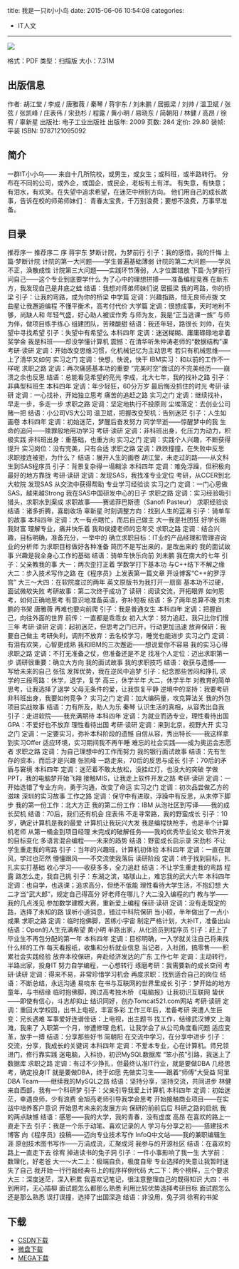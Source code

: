 title: 我是一只it小小鸟
date: 2015-06-06 10:54:08
categories:
 - IT人文
---

![](http://img4.douban.com/lpic/s3958139.jpg)

格式：PDF
类型：扫描版
大小：7.31M

<!--more-->

## 出版信息 ##

作者: 胡江堂 / 李成 / 唐雅薇 / 秦琴 / 蒋宇东 / 刘未鹏 / 居振梁 / 刘帅 / 温卫斌 / 张弦 / 张凯峰 / 庄表伟 / 宋劲杉 / 程露 / 黄小明 / 易晓东 / 简朝阳 / 林健 / 高昂 / 徐宥 / 辜新星 
出版社: 电子工业出版社
出版年: 2009
页数: 284
定价: 29.80
装帧: 平装
ISBN: 9787121095092

## 简介 ##

一群IT小小鸟——
来自十几所院校，或男生，或女生；或科班，或半路转行。
分布在不同的公司，或外企，或国企，或民企，老板有土有洋。
有失意，有快意；有泪水，有欢笑。在失望中追求希望，在迷茫中辨别方向。
他们用自己的成长故事，告诉在校的师弟师妹们：
青春太宝贵，千万别浪费；要想不浪费，万事早准备。

## 目录 ##

推荐序一
推荐序二
序
蒋宇东 梦断计院，为梦前行
引子：我的感悟，我的忏悔
上篇·梦断计院
计院的第一大问题——学生普遍基础薄弱
计院的第二大问题——学风不正，涣散成性
计院第三大问题——实践环节薄弱，人才位置错放
下篇·为梦前行
问自己——这个专业到底要学什么
为了心中的理想拼搏——准备编程竞赛
在新东方，我发现自己是井底之蛙
结语：我想对师弟师妹们说
居振梁 我的弯路，你的桥梁
引子：让我的弯路，成为你的桥梁
中学篇 定调：兴趣指路，惜无良师点拨
文曲星让我邂逅编程
不懂平衡术，高考付代价
大学篇 定调：很想成事，天时地利不够，尚缺人和
年轻气盛，好心助人被误作秀
与师为友，我是“正当逃课一族”
与师为伴，做项目练手练心
组建团队，苦辣酸甜
结语：我还年轻，路很长
刘帅，在失望中寻找希望
引子：失望中有希望么
本科四年 定调：迷迷糊糊、庸庸碌碌地拿着奖学金
我是科班——却没学懂计算机
震撼：在清华听朱仲涛老师的“数据结构”课
考研·读研 定调：开始改变思维习惯，化机械记忆为主动思考
若只有机械思维——上了清华又如何
实习之门 定调：快想，快说，快干
IBM实习：和以前的工作不一样呢
求职之路 定调：再次痛感基本功的重要
“完美时空”面试的不完美经历——崩溃之余也反思
结语：总能看见希望的亮光
李成，北大七年，我的找补之路
引子：非典型科班生
本科四年 定调：年少轻狂，60分万岁
最后悔没抓住的时光
考研·读研 定调：一心找补，开始独立思考
痛苦的追赶之路
实习之门 定调：继续找补，早走一步，多走一步
求职之路 定调：坚定地执行不投原则
尘埃落定：去创业公司赌一把
结语：小公司VS大公司
温卫斌，把握改变契机：告别迷茫
引子：人生如画卷
本科四年 定调：初始迷茫，梦醒后奋发努力
同学早逝——惊醒梦中的我
生命的追问——赎罪般地用功学习
考研·读研 定调：非科班出身，化压力为动力，积极实践
非科班出身：重基础，也重方向
实习之门 定调：实践个人兴趣，不断获得提升
实习岗位：没有完美，只有合适
求职之路 定调：跌跌撞撞，在失败中反思
求职接连被拒，为什么？
结语：展开人生的画卷
胡江堂，未走过的路——从文科生到SAS程序员
引子：背景复杂得一塌糊涂
本科四年 定调：难免浮躁，但积极向最好的地方靠拢
考研·读研 定调：发现SAS，我找准专业定位
考研，从CCER到北大软院
发现SAS
从交流中获得帮助
专业学习经验谈
实习之门 定调：一门心思做SAS，越来越Strong
我在SAS中国研发中心的日子
求职之路 定调：实习经验吸引猎头，求职水到渠成
求职故事——赛诺菲巴斯德（Sanofi Pasteur）
求职经验谈
结语：诸多折腾，喜剧收场
辜新星 时刻调整方向：找到人生的蓝海
引子：骑单车的故事
本科四年 定调：大一有点瞎忙，而后自己做主
大一我是社团狂
好学长赐我财富
理解专业，痛并快乐着
我和侯捷老师的忘年交
求职之路 定调：结合兴趣，目标明确，准备充分，一举中的
确立求职目标：IT业的产品经理和管理咨询业的分析师
为求职目标做好各种准备
简历不是写出来的，是改出来的
我的面试故事
兴趣是我全身心工作的基础
结语：骑单车快乐向前
刘未鹏 我在南大的七年
引子：父亲教我的事
大一：两次歪打正着
学数学打下基本功
与C++结下不解之缘
大二：步入技术写作之路
在《程序员》上发表第一篇文章
开设博客“C++的罗浮宫”
大三～大四：在软院度过的两年
英文原版书为我打开一扇窗
基本功不过硬，面试微软失败
考研故事：第二次终于成功了
读研：阅读交流，开拓眼界
如何思考，如何正确地思考
有意识地准备英语，弥补短板
结语：多了两年总算不晚
刘未鹏的书架
唐雅薇 再难也要向前爬
引子：我是普通女生
本科四年 定调：把握自己，向往外面的世界
前传：一直都是乖乖女
初入大学：努力追赶，我只比你们慢三年
考研·读研 定调：起初迷茫，但思考之门已开，行动更加迅速
放弃保研：我要自己做主
考研失利，调剂不放弃：去名校学习，睡觉也能进步
实习之门 定调：有泪有欢笑，心智更成熟
我和IBM的三次邂逅——想说爱你不容易
我的实习心得
求职之路 定调：不打无准备之仗，但准备还是不足
找准个人定位：迈出求职第一步
调研很重要：确立大方向
我的面试故事
我的求职技巧
结语：收获与遗憾——写给未来的自己
张弦 发挥优势，我在逆风中追梦
引子：纪念那些苦闷和挣扎
求学的三段弯路：休学，退学，复学
高三，休学半年
大二，休学半年
对教育的简单思考，让我选择了退学
父母无条件的爱，让我恢复平静
逆境中的坚持：我要考研
非科班出身，我要如何竞争？
实习之门 定调：加大编码量，攻克算法关
我的外包项目实战故事
结语：力有所及，助人为乐
秦琴 认识生活的真相，从容秀出自我
引子：走进软院——我充满期待
本科四年 定调：为就业而选专业，理性看待出国
GPA：不爱好也不放弃
理性看待出国
考研·读研 定调：来到北京，视野大开
实习之门 定调：一定要实习，弥补本科阶段的遗憾
自信从容，秀出特长——我这样拿到实习Offer
适应环境，实习期间我不再午睡
难忘的社会实践——成为奥运会志愿者
求职之路 定调：为自己理想中的工作而努力
我的银行面试故事
结语：先有生存的资本，而后才是兴趣
张凯峰 一路走来，70后的反思与成长
引子：70后的矛盾与窘境
本科四年 定调：迷茫着不敢太放松，没挂红灯，也没大的突破
学做PPT，我的电脑梦开始飞翔
接触MIS，让我走上软件开发之路
考研·读研 定调：一开始选错了专业方向，勇于沟通，改变了命运
实习之门 定调：初次品尝做乙方的滋味
深圳的实习故事
工作之路 定调：保守中有进取，浮躁中有反思，从未停下脚步
我的第一份工作：北大方正
我的第二份工作：IBM
从泡社区到写译——我的成长契机
结语：70后，我们还有机会
庄表伟 不走寻常路，我的野蛮成长
引子：10岁，确定计算机是我的最爱
计算机让我玩兴大发
我是编程快枪手，也是半个计算机老师
从第一桶金到项目经理
未完成的破解任务——我的优秀毕业论文
软件开发的目标变化
多语言混合编程——未来的趋势
结语：野蛮成长启示录
宋劲杉 不让学生重走我的弯路
引子：当年的兴趣班，计算机初体验
本科四年 定调：一直在跟风，学过也茫然
懵懂跟风——不交流使我落后
读研阶段 定调：终于找到目标，扎扎实实打基础
收心学习——收获多多，全力追赶
结语：不让学生重走我的弯路
程露 路怎么走，我自己挑
引子：东湖之滨，珞珈山上，难忘我的武大六年
本科四年 定调：也自学，也逃课；追求高分，但绝不低能
理性看待大学生活，不抱幻想
大二才当“武大郎”，规定自己得高分
好老师在哪儿？大二没入编程的门
教与学——我的几点浅见
参加数学建模大赛，重新爱上编程
保研·读研 定调：没有走既定的路，选择了未知的路
误听小道消息，错过中科院保研
当小硕，半年做出了一点小成果
求职之路 定调：临时抱佛脚，苦练小宇宙
制定严格计划，大补IT，准备出山
结语：Open的人生充满希望
黄小明 半路出家，从化验员到程序员
引子：赶上了毕业生不再包分配的第一年
本科四年 定调：目标明确，一入学就关注自己将来找什么样的工作
每天看报纸，收集和分析就业信息
当记者，入社团，搞零售——积累社会实践经验
放弃本校保研，奔赴经济发达的广东
工作七年 定调：主动转行，半路出家，投身IT
努力自学编程，一心想转行
琢磨考研：我需要新的成长空间
考研·读研 定调：得来不易，非常珍惜学习机会
再度求职：找到适合自己的岗位
结语：不断总结，永远沟通
易哓东 在书与互联网的世界里成长
引子：梦开始的地方
童年，与书结缘
临时抱佛脚，跨过高考独木桥
《电脑报》让我初识互联网
蛰伏——即使有信心，斗志却抑止
结识同好，创办Tomcat521.com网站
考研·读研 定调：重回大学校园，出书上电视，丰富多彩
工作三年后，准备考研
突遭人生巨变：兄长遇难
军事爱好连谱佳话：上电视，出主题书
找工作，结缘武汉博文
上海滩，我来了
入职第一个月，惨遭修理
危机，让我学会了从公司角度看问题
适应变革，放手一搏
结语：分享那些好书
简朝阳 在交流中学习，在分享中进步
引子：交流，分享，我成长的关键词
本科四年 定调：不爱本专业，心在计算机。师兄领进门，修行靠实践
迷电脑，入科协，初识MySQL数据库
“笨小孩”引路，我迷上了数据库
求职之路 定调：有过不少挣扎，但最终认准IT行业，就是要做DBA
几经思考，确定投身IT
就是要做DBA，终于如愿
先做实习生——跟着“师傅”大受益
阿里DBA Team——继续我的MySQL之路
结语：坚持分享，坚持交流，共同进步
林健 来自西部，我有一个科研梦
引子：父亲引导我爱上计算机
本科四年 定调：初始迷茫，幸遇良师，少有浪费
金旭亮老师引导我学会思考
开始接触商业项目——在实战中培养客户意识
开始思考未来的发展方向
保研的前前后后
科研之路的启航
我的两点缺憾
结语：感恩——我的大学，我的青春，没有虚度
高昂 在喜欢的路上一直走下去
引子：我是一个乐于动笔、喜欢记录的人
学习与分享之初——搭建技术博客
向《程序员》投稿——迈向专业技术写作
InfoQ中文站——我的兼职编辑生涯
原创技术图书写作——万涓成流，汇聚成河
我参与的开源社区
结语：在喜欢的路上一直走下去
徐宥 掉进读书的兔子洞
引子：一件小事影响了我一生
大学前：数理化，好老爸
大一～大二上：极端自负，极度自卑
专业选择的失意让我暂时迷失了自己
我开始一行行敲经典书上的程序样例代码
大二下：两个榜样，三个要求
大三：深度迷茫，深入积累
我喜欢记笔记，很注意整理自己的既得知识
大四：书到用时，无心插柳
面试题怎么都那么熟悉
利用比较优势选择考研目标
面试题怎么还是那么熟悉
误打误撞，选择了出国深造
结语：非没用，兔子洞
徐宥的书架

## 下载 ##

+ [CSDN下载](http://download.csdn.net/detail/wizardforcel/8753037)
+ [微盘下载](http://vdisk.weibo.com/s/aADaW4YRFlVBB)
+ [MEGA下载](https://mega.co.nz/#!yZlzgQBQ!GZ9fwDeB0CP4yNnSZJre8JDyyYygqekS_CZFZju_1J8)